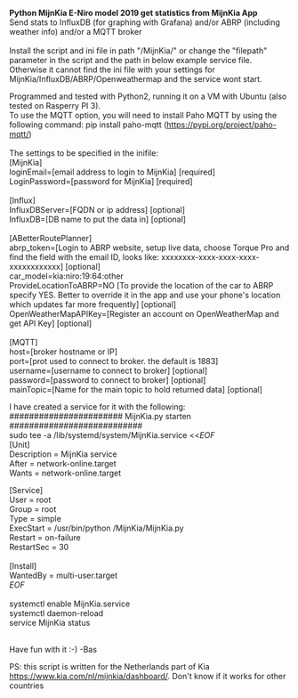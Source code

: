 <strong>Python MijnKia E-Niro model 2019 get statistics from MijnKia App</strong><br>
Send stats to InfluxDB (for graphing with Grafana) and/or ABRP (including weather info) and/or a MQTT broker<br>
<br>
Install the script and ini file in path "/MijnKia/" or change the "filepath" parameter in the script and the path in below example service file. Otherwise it cannot find the ini file with your settings for MijnKia/InfluxDB/ABRP/Openweathermap and the service wont start.

Programmed and tested with Python2, running it on a VM with Ubuntu (also tested on Rasperry PI 3).<br>
To use the MQTT option, you will need to install Paho MQTT by using the following command: pip install paho-mqtt
(https://pypi.org/project/paho-mqtt/)
<br>
<br>
The settings to be specified in the inifile:<br>
[MijnKia]<br>
loginEmail=[email address to login to MijnKia] [required]<br>
LoginPassword=[password for MijnKia] [required]<br>
<br>
[Influx]<br>
InfluxDBServer=[FQDN or ip address] [optional]<br>
InfluxDB=[DB name to put the data in] [optional]<br>
<br>
[ABetterRoutePlanner]<br>
abrp_token=[Login to ABRP website, setup live data, choose Torque Pro and find the field with the email ID, looks like: xxxxxxxx-xxxx-xxxx-xxxx-xxxxxxxxxxxx]  [optional]<br>
car_model=kia:niro:19:64:other<br>
ProvideLocationToABRP=NO [To provide the location of the car to ABRP specify YES. Better to override it in the app and use your phone's location which updates far more frequently]  [optional]<br>
OpenWeatherMapAPIKey=[Register an account on OpenWeatherMap and get API Key] [optional]<br>
<br>
[MQTT]<br>
host=[broker hostname or IP]<br>
port=[prot used to connect to broker. the default is 1883]<br>
username=[username to connect to broker] [optional]<br>
password=[password to connect to broker] [optional]<br>
mainTopic=[Name for the main topic to hold returned data] [optional]<br>


I have created a service for it with the following:<br>
####################### MijnKia.py starten ###########################<br>
sudo tee -a /lib/systemd/system/MijnKia.service <<_EOF_<br>
[Unit]<br>
Description = MijnKia service<br>
After = network-online.target<br>
Wants = network-online.target<br>

[Service]<br>
User = root<br>
Group = root<br>
Type = simple<br>
ExecStart = /usr/bin/python /MijnKia/MijnKia.py<br>
Restart = on-failure<br>
RestartSec = 30<br>
<br>
[Install]<br>
WantedBy = multi-user.target<br>
_EOF_<br>
<br>
systemctl enable MijnKia.service<br>
systemctl daemon-reload<br>
service MijnKia status<br>
<br>

Have fun with it :-) -Bas

PS: this script is written for the Netherlands part of Kia https://www.kia.com/nl/mijnkia/dashboard/. Don't know if it works for other countries
